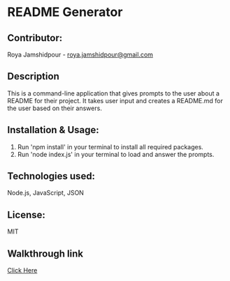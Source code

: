 # README Generator

## Contributor:
Roya Jamshidpour - roya.jamshidpour@gmail.com

## Description
This is a command-line application that gives prompts to the user about a README for their project. It takes user input and creates a README.md for the user based on their answers.

## Installation & Usage:
1. Run 'npm install' in your terminal to install all required packages.
2. Run 'node index.js' in your terminal to load and answer the prompts. 

## Technologies used:
Node.js, JavaScript, JSON 

## License:
MIT 

## Walkthrough link 
<a href="https://drive.google.com/file/d/1ANK-NqWlPNgdXQnovf6kHkql2OX6YjXI/view?usp=sharing">Click Here